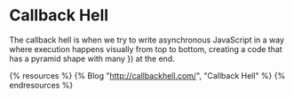 # Callback Hell

The callback hell is when we try to write asynchronous JavaScript in a way where execution happens visually from top to bottom, creating a code that has a pyramid shape with many }) at the end.

{% resources %}
  {% Blog "http://callbackhell.com/", "Callback Hell" %}
{% endresources %}
